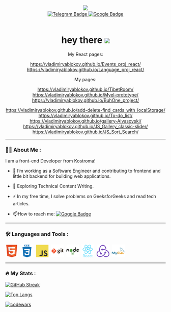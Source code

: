 <div id="header" align="center">
  <img src="https://media.giphy.com/media/jdPMeyv9rn0hZHh8n9/giphy.gif" width="100"/>
</div>

<div id="badges" align="center">
  <a href="https://t.me/Apple_Bobby">
    <img src="https://img.shields.io/badge/telegram-blue?style=for-the-badge&logo=telegram&logoColor=white" alt="Telegram Badge"/>
  </a>
  <a href="mailto:yablokovwork@gmail.com">
    <img src="https://img.shields.io/badge/google-blue?style=for-the-badge&logo=google&logoColor=white" alt="Google Badge"/>
  </a>
</div>
<img src="https://komarev.com/ghpvc/VladimirYablokov=your-github-VladimirYablokov&style=flat-square&color=blue" alt=""/>
<h1 align="center">
  hey there
  <img src="https://media.giphy.com/media/hvRJCLFzcasrR4ia7z/giphy.gif" width="30px"/>
</h1>
<div align="center">
  <p>My React pages:</p>
    
  https://vladimiryablokov.github.io/Events_proj_react/<br>
  https://vladimiryablokov.github.io/Language_proj_react/
  
  <p>My pages:</p>
  
<!--   https://vladimiryablokov.github.io/Portfolio/<br> -->

  https://vladimiryablokov.github.io/TibetRoom/
  https://vladimiryablokov.github.io/Myel-prototype/
  https://vladimiryablokov.github.io/BuhOne_project/<br>
  
  
  https://vladimiryablokov.github.io/add-delete-find_cards_with_localStorage/<br>
  https://vladimiryablokov.github.io/To-do_list/<br>
  https://vladimiryablokov.github.io/gallery-Aivasovski/<br>
  https://vladimiryablokov.github.io/JS_Gallery_classic-slider/<br>
  https://vladimiryablokov.github.io/JS_Sort_Search/<br>
  
</div>

---

### :man_technologist: About Me :
I am a front-end Developer from Kostroma!
- :telescope: I’m working as a Software Engineer and contributing to frontend and little bit backend for building web applications.

- :seedling: Exploring Technical Content Writing.

- :zap: In my free time, I solve problems on GeeksforGeeks and read tech articles.

- :mailbox:How to reach me: [![Goggle Badge](https://img.shields.io/badge/google-blue?style=for-the-badge&logo=google&logoColor=white)](mailto:yablokovwork@gmail.com)

---

### :hammer_and_wrench: Languages and Tools :

<div>
  <img src="https://github.com/devicons/devicon/blob/master/icons/html5/html5-original.svg" title="HTML5" alt="HTML" width="40" height="40"/>&nbsp;
  <img src="https://github.com/devicons/devicon/blob/master/icons/css3/css3-plain-wordmark.svg"  title="CSS3" alt="CSS" width="40" height="40"/>&nbsp;
  <img src="https://github.com/devicons/devicon/blob/master/icons/javascript/javascript-original.svg" title="JavaScript" alt="JavaScript" width="40" height="40"/>&nbsp;
  <img src="https://github.com/devicons/devicon/blob/master/icons/git/git-original-wordmark.svg" title="Git" **alt="Git" width="40" height="40"/>&nbsp;
  <img src="https://github.com/devicons/devicon/blob/master/icons/nodejs/nodejs-original-wordmark.svg" title="NodeJS" alt="NodeJS" width="40" height="40"/>&nbsp;
  <img src="https://github.com/devicons/devicon/blob/master/icons/react/react-original-wordmark.svg" title="React" alt="React" width="40"/>&nbsp;
  <img src="https://github.com/devicons/devicon/blob/master/icons/redux/redux-original.svg" title="Redux" alt="Redux " width="40" height="40"/>&nbsp;  
  <img src="https://github.com/devicons/devicon/blob/master/icons/mysql/mysql-original-wordmark.svg" title="MySQL"  alt="MySQL" width="40" height="40"/>&nbsp;
</div>

---

### :fire: My Stats :

[![GitHub Streak](http://github-readme-streak-stats.herokuapp.com?user=VladimirYablokov&theme=dark&hide_border=true&date_format=j%20M%5B%20Y%5D)](https://git.io/streak-stats)

[![Top Langs](https://github-readme-stats.vercel.app/api/top-langs/?username=VladimirYablokov&layout=compact&theme=vision-friendly-dark)](https://github.com/anuraghazra/github-readme-stats)

[![codewars](https://www.codewars.com/users/VladimirYablokov/badges/large)](https://www.codewars.com/users/VladimirYablokov) 



